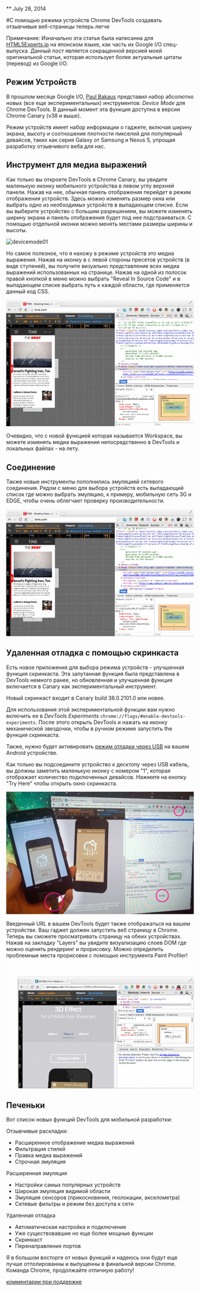 <time datetime="2014-07-28T00:00:00+00:00">** July 28, 2014</time>

#С помощью режима устройств Chrome DevTools создавать отзывчивые веб-страницы теперь легче 

Примечание: Изначально эта статья была написанна для [HTML5Experts.jp][1] на японском языке, как часть их Google I/O спец-выпуска. Данный пост является сокращенной версией моей оригинальной статьи, которая использует более актуальные цитаты (перевод) из Google I/O.

## Режим Устройств

В прошлом месяце Google I/O, [Paul Bakaus][2] представил набор абсолютно новых (все еще экспериментальных) инструментов: *Device Mode* для Chrome DevTools. В данный момент эта функция доступна в версии Сhrome Canary (v38 и выше). 

Режим устройств имеет набор информации о гаджете, включая ширину экрана, высоту и соотношение плотности пикселей для популярный девайсов, таких как серия Galaxy от Samsung и  Nexus 5, упрощая разработку отзывчивого веба для нас.

## Инструмент для медиа выражений 

Как только вы откроете DevTools в Chrome Canary, вы увидите маленькую иконку мобильного устройства в левом углу верхней панели. Нажав на нее, обычная панель отображения перейдет в режим отображения устройств. Здесь можно изменять размер окна или выбрать одно из необходимых устройств в  выпадающем списке. Если вы выберите устройство с большим разрешением, вы можете изменять ширину экрана и панель отображения будет под нее подстраиваться. 
С помощью отдельной иконки можно менять местами размеры ширины и высоты. 

![devicemode01][3]

Но самое полезное, что я нахожу в режиме устройств это медиа выражения. Нажав на иконку в с левой стороны пресетов устройств (в виде ступеней), вы получите визуально представление всех медиа выражений использованных на странице. Нажав на одной из полосок правой кнопкой в меню можно выбрать "Reveal In Source Code" и в выпадающем списке выбрать путь к каждой области, где применяется данный код CSS. 

![devicemode02][4]

Очевидно, что с новой функцией которая называется Workspace, вы можете изменять медиа выражения непосредственно в DevTools и локальных файлах - на лету.

## Соединение

Также новые инструменты пополнились эмуляцией сетевого соединения. Рядом с меню для выбора устройств есть выпадающий список где можно выбрать эмуляцию, к примеру, мобильную сеть 3G и EDGE, чтобы очень облегчает проверку производительности.

![devicemode03][5]

## Удаленная отладка с помощью скринкаста

Есть новое приложения для выбора режима устройств - улучшенная функция скринкаста. Эта запутанная функция была представлена в DevTools немного ранее, но обновленная и улучшенная функция включается в Canary как экспериментальный инструмент.

Новый скринкаст входит в Canary build 38.0.2101.0 или новее.

Для использования этой экспериментальной функции вам нужно включить ее в *DevTools Experiments* `chrome://flags/#enable-devtools-experiments`. После этого открыть DevTools и нажать на иконку механической звездочки, чтобы в ручном режиме запустить the функция скринкаста.

Также, нужно будет активировать [режим отладки через USB][6] на вашем Android устройстве.

Как только вы подсоедините устройство к десктопу через USB кабель, вы должны заметить маленькую иконку с номером "1", которая отображает количество подключенных девайсов. Нажмите на кнопку "Try Here" чтобы открыть окно скринкаста.

![screencast][7]

Введенный URL в вашем DevTools будет также отображаться на вашем устройстве. Ваш гаджет должен запустить веб страницу в Chrome. Теперь вы сможете просматривать страницу на обеих устройствах. Нажав на закладку "Layers" вы увидите визуализацию слоев DOM где можно оценить рендеринг и прорисовку. Можно определить проблемные места прорисовки с помощью инструмента Paint Profiler!

![screencast][8]

## Печеньки

Вот список новых функций DevTools для мобильной разработки:

Отзывчивые раскладки:

*   Расширенное отображение медиа выражений
*   Фильтрация стилей
*   Правка медиа выражений
*   Строчная эмуляция

Расширенная эмуляция 

*   Настройки самых популярных устройств
*   Широкая эмуляция видимой области
*   Эмуляция сенсоров (прикосновения, геолокации, акселометра)
*   Сетевые фильтры и режим без доступа к сети

Удаленная отладка

*   Автоматическая настройка и подключение
*   Уже существовавшие но еще более мощные функции
*   Скринкаст
*   Перенаправление портов

Я в большом восторге от новых функций и надеюсь они будут еще лучше отполированны и выпущенны в финальной версии Chrome.
Команда Chrome, продолжайте отличную работу! 

[комментарии при поддержке ][9]

 [1]: http://html5experts.jp/girlie_mac/8384/
 [2]: http://paulbakaus.com
 [3]: img/devtools-device-mode-1.gif "Device Mode"
 [4]: img/devtools-device-mode-2.gif "Media-queries"
 [5]: img/devtools-device-mode-3.gif "Network"

 [6]: https://developer.chrome.com/devtools/docs/remote-debugging#setting-up-device
 [7]: img/devtools-device-mode-screencast.jpg "Screencast"
 [8]: img/devtools-device-mode-screencast.gif "Screencast"
 [9]: http://disqus.com